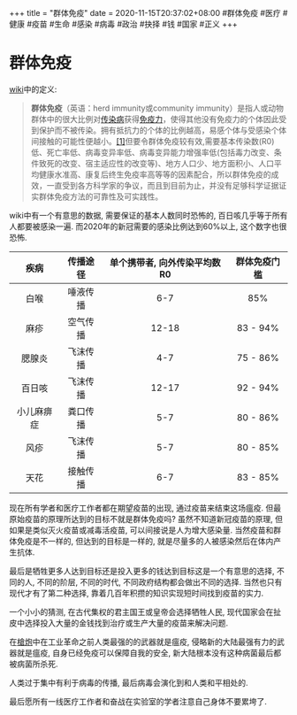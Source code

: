 +++
title = "群体免疫"
date = 2020-11-15T20:37:02+08:00
#群体免疫 #医疗 #健康 #疫苗 #生命 #感染 #病毒 #政治 #抉择 #钱 #国家 #正义
+++

# 群体免疫

[wiki](https://zh.wikipedia.org/wiki/%E7%BE%A4%E4%BD%93%E5%85%8D%E7%96%AB)中的定义:

> **群体免疫**（英语：herd immunity或community immunity）是指人或动物群体中的很大比例对[传染病](https://zh.wikipedia.org/wiki/%E4%BC%A0%E6%9F%93%E7%97%85 "传染病")获得[免疫力](https://zh.wikipedia.org/wiki/%E5%85%8D%E7%96%AB%E5%8A%9B "免疫力")，使得其他没有免疫力的个体因此受到保护而不被传染。拥有抵抗力的个体的比例越高，易感个体与受感染个体间接触的可能性便越小。[\[1\]](#cite_note-Smallpox-1)但要令群体免疫较有效,需要基本传染数(R0)低、死亡率低、病毒变异率低、病毒变异能力增强率低(包括毒力改变、条件致死的改变、宿主适应性的改变等)、地方人口少、地方面积小、人口平均健康水准高、康复后终生免疫率高等等的因素配合，所以群体免疫的成效，一直受到各方科学家的争议，而且到目前为止，并没有足够科学证据证实群体免疫方法的可靠性及可实践性。

wiki中有一个有意思的数据, 需要保证的基本人数同时恐怖的, 百日咳几乎等于所有人都要被感染一遍. 而2020年的新冠需要的感染比例达到60%以上, 这个数字也很恐怖.

| 疾病 | 传播途径 |单个携带者, 向外传染平均数 R0 | 群体免疫门槛 |
| :-: | :-: | :-: | :-: |
| 白喉 | 唾液传播 | 6\-7 | 85% |
| 麻疹 | 空气传播 | 12\-18 | 83 \- 94% |
| 腮腺炎 | 飞沫传播 | 4\-7 | 75 \- 86% |
| 百日咳 | 飞沫传播 | 12\-17 | 92 \- 94% |
| 小儿麻痹症 | 粪口传播 | 5\-7 | 80 \- 86% |
| 风疹 | 飞沫传播 | 5\-7 | 80 \- 85% |
| 天花 | 接触传播 | 6\-7 | 83 \- 85% |


现在所有学者和医疗工作者都在期望疫苗的出现, 通过疫苗来结束这场瘟疫. 但最原始疫苗的原理所达到的目标不就是群体免疫吗? 虽然不知道新冠疫苗的原理, 但如果是类似灭火疫苗或减毒活疫苗, 可以间接说是人为增大感染量. 当然疫苗和群体免疫是不一样的, 但达到的目标是一样的, 就是尽量多的人被感染然后在体内产生抗体.

最后是牺牲更多人达到目标还是投入更多的钱达到目标这是一个有意思的选择, 不同的人, 不同的阶层, 不同的时代, 不同政府结构都会做出不同的选择. 当然也只有现代才有了第二种选择, 靠着几百年积攒的知识实现短时间找到疫苗的实力.

一个小小的猜测, 在古代集权的君主国王或皇帝会选择牺牲人民, 现代国家会在扯皮中选择投入大量的金钱找到治疗或生产大量的疫苗来解决问题.

在[槍炮](../../../../reading-notes/book/2020/%E6%A7%8D%E7%82%AE-%E7%97%85%E8%8F%8C%E8%88%87%E9%8B%BC%E9%90%B5.md)中在工业革命之前人类最强的的武器就是瘟疫, 侵略新的大陆最强有力的武器就是瘟疫, 自身已经免疫可以保障自我的安全, 新大陆根本没有这种病菌最后都被病菌所杀死.

人类过于集中有利于病毒的传播, 最后病毒会演化到和人类和平相处的.

最后愿所有一线医疗工作者和奋战在实验室的学者注意自己身体不要累垮了.


